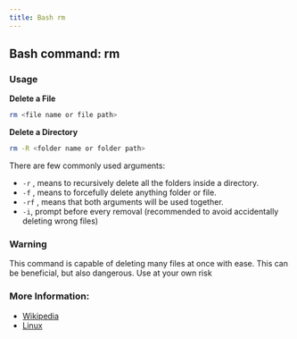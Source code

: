 ```yaml
---
title: Bash rm
---
```


## Bash command: rm

### Usage

**Delete a File**

```bash
rm <file name or file path>
```

**Delete a Directory**

```bash
rm -R <folder name or folder path>
```

There are few commonly used arguments:

- `-r` , means to recursively delete all the folders inside a directory.
- `-f` , means to forcefully delete anything folder or file.
- `-rf` , means that both arguments will be used together.
- `-i`, prompt before every removal (recommended to avoid accidentally deleting wrong files)

### Warning

This command is capable of deleting many files at once with ease.  This can be beneficial, but also dangerous. Use at your own risk

### More Information:
* [Wikipedia](https://en.wikipedia.org/wiki/Rm_(Unix))
* [Linux](https://linux.die.net/man/1/rm)
